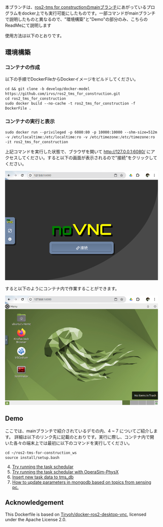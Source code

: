 
本ブランチは、[ros2-tms for constructionのmainブランチ](https://github.com/irvs/ros2_tms_for_construction)にあがっているプログラムをdocker上でも実行可能にしたものです。一部コマンドがmainブランチで説明したものと異なるので、"環境構築"と"Demo"の部分のみ、こちらのReadMeにて説明します

使用方法は以下のとおりです。

## 環境構築

### コンテナの作成
以下の手順でDockerFileからDockerイメージをビルドしてください。
```
cd && git clone -b develop/docker-model  https://github.com/irvs/ros2_tms_for_construction.git
cd ros2_tms_for_construction
sudo docker build --no-cache -t ros2_tms_for_construction -f DockerFile .
```

### コンテナの実行と表示
```
sudo docker run --privileged -p 6080:80 -p 10000:10000 --shm-size=512m -v /etc/localtime:/etc/localtime:ro -v /etc/timezone:/etc/timezone:ro -it ros2_tms_for_construction
```
上記コマンドを実行した状態で、ブラウザを開いて http://127.0.0.1:6080/ にアクセスしてください。すると以下の画面が表示されるので"接続"をクリックしてください。

![](docs/docker_1.png)

すると以下のようにコンテナ内で作業することができます。

![](docs/docker_2.png)

## Demo

ここでは、mainブランチで紹介されているデモの内、4 ~ 7 についてご紹介します。 詳細は以下のリンク先に記載のとおりです。実行に際し、コンテナ内で開いた各々の端末上では最初に以下のコマンドを実行してください。

 ```
 cd ~/ros2-tms-for-construction_ws
 source install/setup.bash
 ```

 4. [Try running the task schedular](CHAPTER4.md)
 5. [Try running the task schedular with OperaSim-PhysX](CHAPTER5.md)
 6. [Insert new task data to tms_db](CHAPTER6.md)
 7. [How to update parameters in mongodb based on topics from sensing pc.](CHAPTER7.md)

## Acknowledgement

This Dockerfile is based on [Tiryoh/docker-ros2-desktop-vnc](https://github.com/Tiryoh/docker-ros2-desktop-vnc), licensed under the Apache License 2.0.








